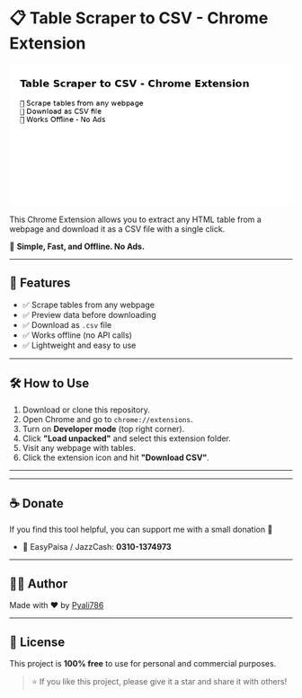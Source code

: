 # 📋 Table Scraper to CSV - Chrome Extension

![Screenshot](table_scraper_preview.png)

This Chrome Extension allows you to extract any HTML table from a webpage and download it as a CSV file with a single click.

🚀 **Simple, Fast, and Offline. No Ads.**

---

## 🌟 Features

- ✅ Scrape tables from any webpage  
- ✅ Preview data before downloading  
- ✅ Download as `.csv` file  
- ✅ Works offline (no API calls)  
- ✅ Lightweight and easy to use  

---

## 🛠️ How to Use

1. Download or clone this repository.
2. Open Chrome and go to `chrome://extensions`.
3. Turn on **Developer mode** (top right corner).
4. Click **"Load unpacked"** and select this extension folder.
5. Visit any webpage with tables.
6. Click the extension icon and hit **"Download CSV"**.

---


---

## ☕ Donate

If you find this tool helpful, you can support me with a small donation 💖

- 💸 EasyPaisa / JazzCash: **0310-1374973**

---

## 👨‍💻 Author

Made with ❤️ by [Pyali786](https://github.com/Pyali786)

---

## 📄 License

This project is **100% free** to use for personal and commercial purposes.

> ⭐ If you like this project, please give it a star and share it with others!



